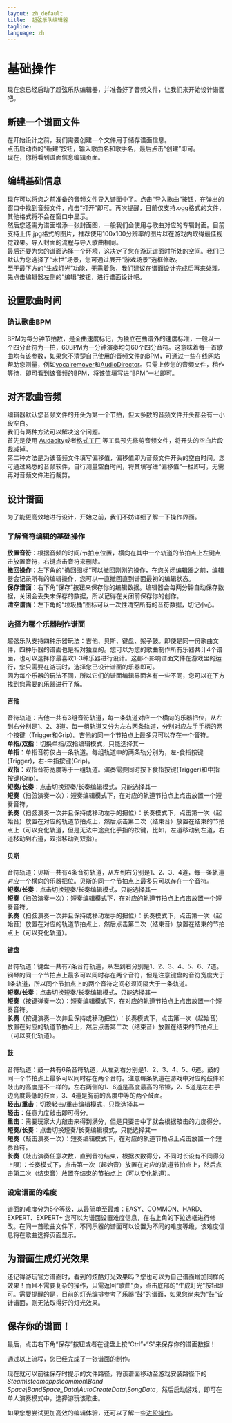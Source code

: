 ```yaml
---
layout: zh_default
title:  超弦乐队编辑器
tagline: 
language: zh
---
```


# 基础操作
现在您已经启动了超弦乐队编辑器，并准备好了音频文件，让我们来开始设计谱面吧。

## **新建一个谱面文件**
在开始设计之前，我们需要创建一个文件用于储存谱面信息。  
点击启动页的“新建”按钮，输入歌曲名和歌手名，最后点击“创建”即可。  
现在，你将看到谱面信息编辑页面。  

## **编辑基础信息**
现在可以将您之前准备的音频文件导入谱面中了。点击“导入歌曲”按钮，在弹出的窗口中找到音频文件，点击“打开”即可。再次提醒，目前仅支持.ogg格式的文件，其他格式将不会在窗口中显示。  
然后您还需为谱面增添一张封面图，一般我们会使用与歌曲对应的专辑封面。目前支持上传.jpg格式的图片，推荐使用100x100分辨率的图片以在游戏内取得最佳视觉效果。导入封面的流程与导入歌曲相同。  
最后还要为您的谱面选择一个环境，这决定了您在游玩谱面时所处的空间。我们已默认为您选择了“末世”场景，您可通过展开"游戏场景"选框修改。   
至于最下方的“生成灯光”功能，无需着急，我们建议在谱面设计完成后再来处理。先点击编辑器左侧的“编辑”按钮，进行谱面设计吧。  

## **设置歌曲时间**
### 确认歌曲BPM
BPM为每分钟节拍数，是全曲速度标记，为独立在曲谱外的速度标准，一般以一个四分音符为一拍，60BPM为一分钟演奏均匀60个四分音符。这意味着每一首歌曲均有该参数，如果您不清楚自己使用的音频文件的BPM，可通过一些在线网站帮助您测量，例如[vocalremover](https://vocalremover.org/key-bpm-finder)和[AudioDirector](https://directorsuite-online.cyberlink.com/en/audio-editor/vocal-remover)。只需上传您的音频文件，稍作等待，即可看到该音频的BPM，将该值填写进“BPM”一栏即可。  

## **对齐歌曲音频**
编辑器默认您音频文件的开头为第一个节拍，但大多数的音频文件开头都会有一小段空白。  
我们有两种方法可以解决这个问题。  
首先是使用 [Audacity](https://www.audacityteam.org/)或者[格式工厂](http://www.pcgeshi.com/index.html) 等工具预先修剪音频文件，将开头的空白片段裁减掉。  
第二种方法是为该音频文件填写偏移值，偏移值即为音频文件开头的空白时间。您可通过熟悉的音频软件，自行测量空白时间，将其填写进“偏移值”一栏即可，无需再对音频文件进行裁剪。  
  
## **设计谱面**
为了能更高效地进行设计，开始之前，我们不妨详细了解一下操作界面。  
  
### 了解音符编辑的基础操作  
**放置音符**：根据音频的时间/节拍点位置，横向在其中一个轨道的节拍点上左键点击放置音符，右键点击音符来删除。  
**撤回操作**：左下角的“撤回图标”可以撤回刚刚的操作，在您关闭编辑器之前，编辑器会记录所有的编辑操作，您可以一直撤回直到谱面最初的编辑状态。  
**保存谱面**：右下角“保存”按钮来保存你的编辑数据。编辑器会每两分钟自动保存数据，关闭会丢失未保存的数据，所以记得在关闭前保存你的创作。  
**清空谱面**：左下角的“垃圾桶”图标可以一次性清空所有的音符数据，切记小心。  
  
### 选择为哪个乐器制作谱面  
超弦乐队支持四种乐器玩法：吉他、贝斯、键盘、架子鼓。即使是同一份歌曲文件，四种乐器的谱面也是相对独立的。您可以为您的歌曲制作所有乐器共计4个谱面，也可以选择你最喜欢1-3种乐器进行设计。这都不影响谱面文件在游戏里的运行，您只需要在游玩时，选择您已设计谱面的乐器即可。  
因为每个乐器的玩法不同，所以它们的谱面编辑界面各有一些不同，您可以在下方找到您需要的乐器进行了解。  

#### **吉他**  
音符轨道：吉他一共有3组音符轨道，每一条轨道对应一个横向的乐器把位，从左到右分别是1、2、3道。每一组轨道又分为左右两条轨道，分别对应左手手柄的两个按键（Trigger和Grip）。吉他的同一个节拍点上最多只可以存在一个音符。  
**单指/双指**：切换单指/双指编辑模式，只能选择其一  
**单指**：单指音符仅占一条轨道。每组轨道中的两条轨分别为，左-食指按键(Trigger)，右-中指按键(Grip)。  
**双指**：双指音符宽度等于一组轨道。演奏需要同时按下食指按键(Trigger)和中指按键(Grip)。  
**短奏/长奏**：点击切换短奏/长奏编辑模式，只能选择其一  
**短奏**（扫弦演奏一次）：短奏编辑模式下，在对应的轨道节拍点上点击放置一个短奏音符。  
**长奏**（扫弦演奏一次并且保持或移动左手的把位）：长奏模式下，点击第一次（起始音）放置在对应的轨道节拍点上，然后点击第二次（结束音）放置在结束的节拍点上（可以变化轨道，但是无法中途变化手指的按键，比如，左道移动到左道，右道移动到右道，双指移动到双指）。  
  
#### **贝斯**  
音符轨道：贝斯一共有4条音符轨道，从左到右分别是1、2、3、4道，每一条轨道对应一个横向的乐器把位。贝斯的同一个节拍点上最多只可以存在一个音符。  
**短奏/长奏**：点击切换短奏/长奏编辑模式，只能选择其一  
**短奏**（扫弦演奏一次）：短奏编辑模式下，在对应的轨道节拍点上点击放置一个短奏音符。  
**长奏**（扫弦演奏一次并且保持或移动左手的把位）：长奏模式下，点击第一次（起始音）放置在对应的轨道节拍点上，然后点击第二次（结束音）放置在结束的节拍点上（可以变化轨道）。  
  
#### **键盘** 
音符轨道：键盘一共有7条音符轨道，从左到右分别是1、2、3、4、5、6、7道。钢琴的同一个节拍点上最多可以同时存在两个音符，但是注意键盘的音符宽度大于1条轨道，所以同个节拍点上的两个音符之间必须间隔大于一条轨道。  
**短奏/长奏**：点击切换短奏/长奏编辑模式，只能选择其一  
**短奏**（按键弹奏一次）：短奏编辑模式下，在对应的轨道节拍点上点击放置一个短奏音符。  
**长奏**（按键演奏一次并且保持或移动把位）：长奏模式下，点击第一次（起始音）放置在对应的轨道节拍点上，然后点击第二次（结束音）放置在结束的节拍点上（可以变化轨道）。  
  
#### **鼓** 
音符轨道：鼓一共有6条音符轨道，从左到右分别是1、2、3、4、5、6道。鼓的同一个节拍点上最多可以同时存在两个音符。注意每条轨道在游戏中对应的鼓件和敲击的高度是不一样的，左右两侧的1、6道是高度最高的吊镲，2、5道是左右手边高度最低的鼓面，3、4道是胸前的高度中等的两个鼓面。  
**轻击/重击**：切换轻击/重击编辑模式，只能选择其一  
**轻击**：任意力度敲击即可得分。  
**重击**：需要玩家大力敲击来得到满分，但是只要击中了就会根据敲击的力度得分。  
**短奏/长奏**：点击切换短奏/长奏编辑模式，只能选择其一  
**短奏**（敲击演奏一次）：短奏编辑模式下，在对应的轨道节拍点上点击放置一个短奏音符。  
**长奏**（敲击演奏任意次数，直到音符结束，根据次数得分，不同时长设有不同得分上限）：长奏模式下，点击第一次（起始音）放置在对应的轨道节拍点上，然后点击第二次（结束音）放置在结束的节拍点上（可以变化轨道）。
  
### 设定谱面的难度 
谱面的难度分为5个等级，从最简单至最难：EASY、COMMON、HARD、EXPERT、EXPERT+
您可以为谱面设置难度信息，在右上角的下拉选框进行修改。在同一首歌曲文件下，不同乐器的谱面可以设置为不同的难度等级，该难度信息将在歌曲选择页面显示。

## **为谱面生成灯光效果** 
还记得游玩官方谱面时，看到的炫酷灯光效果吗？您也可以为自己谱面增加同样的效果！而且不需要复杂的操作，只需返回“歌曲”页，点击底部的“生成灯光”按钮即可。需要提醒的是，目前的灯光编排参考了乐器“鼓”的谱面，如果您尚未为“鼓”设计谱面，则无法取得好的灯光效果。  
  
## **保存你的谱面！**
最后，点击右下角“保存”按钮或者在键盘上按“Ctrl”+“S”来保存你的谱面数据！  
  
通过以上流程，您已经完成了一张谱面的制作。  

现在就可以前往保存时提示的文件路径，将该谱面移动至游戏安装路径下的*Steam\steamapps\common\Band Space\BandSpace_Data\AutoCreateData\SongData*，然后启动游戏，即可在单人演奏模式中，选择游玩该歌曲。

如果您想尝试更加高效的编辑体验，还可以了解一些[进阶操作](advanced-operation)。